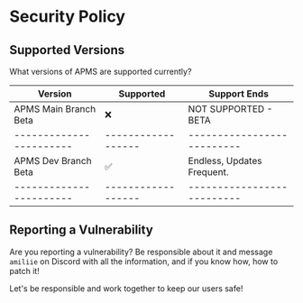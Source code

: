 # Security Policy

## Supported Versions

What versions of APMS are supported currently?

| Version                 | Supported          | Support Ends               |
| ----------------------- | ------------------ | -------------------------- |
| APMS Main Branch Beta   | :x:                | NOT SUPPORTED - BETA       |
| ----------------------- | ------------------ | -------------------------- |
| APMS Dev Branch Beta    | ✅                 | Endless, Updates Frequent. |
| ----------------------- | ------------------ | -------------------------- |

## Reporting a Vulnerability

Are you reporting a vulnerability? Be responsible about it and message `amiliie` on Discord with all the information, and if you know how, how to patch it!

Let's be responsible and work together to keep our users safe!

